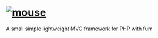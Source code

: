 [![mouse](http://labs.gurron.com/trove/mouse_logo.png)](https://github.com/ulpmori/mouse/)
=====

A small simple lightweight MVC framework for PHP with furr
